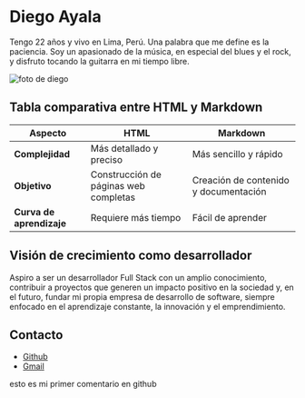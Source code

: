 # Diego Ayala

Tengo 22 años y vivo en Lima, Perú. Una palabra que me define es la paciencia. Soy un apasionado de la música, en especial del blues y el rock, y disfruto tocando la guitarra en mi tiempo libre.

![foto de diego](https://scontent-lim1-1.xx.fbcdn.net/v/t39.30808-6/456920620_2290376301297210_492568671761730804_n.jpg?_nc_cat=102&ccb=1-7&_nc_sid=6ee11a&_nc_eui2=AeHhKSZ6IAN1ucUzqtclu0XitFrut0sj6pq0Wu63SyPqmjv2sdbS0IVvXtKxe_5UaCOhQXApqAMfV4xODpXBz0rd&_nc_ohc=4882ml-JY_AQ7kNvgHEBYNR&_nc_zt=23&_nc_ht=scontent-lim1-1.xx&_nc_gid=Aa21UQLTYranMofk7hseOLo&oh=00_AYAkSbYhAFDHM7RoHxwOJO8lEi9qQlfx-H7UsuR1iJYjBg&oe=679627D2)

## Tabla comparativa entre HTML y Markdown

| **Aspecto**              | **HTML**                                | **Markdown**                        |
| ------------------------ | --------------------------------------- | ----------------------------------- |
| **Complejidad**          | Más detallado y preciso                 | Más sencillo y rápido               |
| **Objetivo**             | Construcción de páginas web completas   | Creación de contenido y documentación |
| **Curva de aprendizaje** | Requiere más tiempo                     | Fácil de aprender                   |

## Visión de crecimiento como desarrollador

Aspiro a ser un desarrollador Full Stack con un amplio conocimiento, contribuir a proyectos que generen un impacto positivo en la sociedad y, en el futuro, fundar mi propia empresa de desarrollo de software, siempre enfocado en el aprendizaje constante, la innovación y el emprendimiento.

## Contacto

- [Github](https://github.com/Dr4m002)
- [Gmail](mailto:ayaladiego410@gmail.com)

esto es mi primer comentario en github